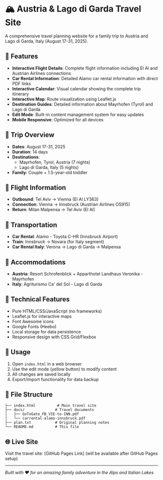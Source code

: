 # 🏔️ Austria & Lago di Garda Travel Site

A comprehensive travel planning website for a family trip to Austria and Lago di Garda, Italy (August 17-31, 2025).

## 🌟 Features

- **Interactive Flight Details**: Complete flight information including El Al and Austrian Airlines connections
- **Car Rental Information**: Detailed Alamo car rental information with direct PDF links
- **Interactive Calendar**: Visual calendar showing the complete trip itinerary
- **Interactive Map**: Route visualization using Leaflet.js
- **Destination Guides**: Detailed information about Mayrhofen (Tyrol) and Lago di Garda
- **Edit Mode**: Built-in content management system for easy updates
- **Mobile Responsive**: Optimized for all devices

## 📅 Trip Overview

- **Dates**: August 17-31, 2025
- **Duration**: 14 days
- **Destinations**: 
  - Mayrhofen, Tyrol, Austria (7 nights)
  - Lago di Garda, Italy (5 nights)
- **Family**: Couple + 1.5-year-old toddler

## 🛫 Flight Information

- **Outbound**: Tel Aviv → Vienna (El Al LY363)
- **Connection**: Vienna → Innsbruck (Austrian Airlines OS915)
- **Return**: Milan Malpensa → Tel Aviv (El Al)

## 🚗 Transportation

- **Car Rental**: Alamo - Toyota C-HR (Innsbruck Airport)
- **Train**: Innsbruck → Novara (for Italy segment)
- **Car Rental Italy**: Verona → Lago di Garda → Malpensa

## 🏨 Accommodations

- **Austria**: Resort Schrofenblick + Apparthotel Landhaus Veronika - Mayrhofen
- **Italy**: Agriturismo Ca' del Sol - Lago di Garda

## 🔧 Technical Features

- Pure HTML/CSS/JavaScript (no frameworks)
- Leaflet.js for interactive maps
- Font Awesome icons
- Google Fonts (Heebo)
- Local storage for data persistence
- Responsive design with CSS Grid/Flexbox

## 📱 Usage

1. Open `index.html` in a web browser
2. Use the edit mode (yellow button) to modify content
3. All changes are saved locally
4. Export/import functionality for data backup

## 📂 File Structure

```
├── index.html          # Main travel site
├── docs/              # Travel documents
│   ├── GoToGate_FB_VIE-to-INN.pdf
│   └── carrental-alamo-innsbruck.pdf
├── plan.txt           # Original planning notes
└── README.md          # This file
```

## 🌐 Live Site

Visit the travel site: [GitHub Pages Link] (will be available after GitHub Pages setup)

---

*Built with ❤️ for an amazing family adventure in the Alps and Italian Lakes* 